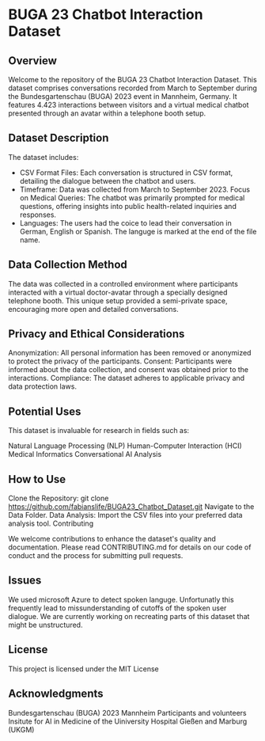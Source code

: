 # **BUGA 23 Chatbot Interaction Dataset**

## **Overview**

Welcome to the repository of the BUGA 23 Chatbot Interaction Dataset. This dataset comprises conversations recorded from March to September during the Bundesgartenschau (BUGA) 2023 event in Mannheim, Germany. It features 4.423 interactions between visitors and a virtual medical chatbot presented through an avatar within a telephone booth setup.

## **Dataset Description**

The dataset includes:

+ CSV Format Files: Each conversation is structured in CSV format, detailing the dialogue between the chatbot and users.
+ Timeframe: Data was collected from March to September 2023.
Focus on Medical Queries: The chatbot was primarily prompted for medical questions, offering insights into public health-related inquiries and responses.
+ Languages: The users had the coice to lead their conversation in German, English or Spanish. The languge is marked at the end of the file name.

## **Data Collection Method**

The data was collected in a controlled environment where participants interacted with a virtual doctor-avatar through a specially designed telephone booth. This unique setup provided a semi-private space, encouraging more open and detailed conversations.

## **Privacy and Ethical Considerations**

Anonymization: All personal information has been removed or anonymized to protect the privacy of the participants.
Consent: Participants were informed about the data collection, and consent was obtained prior to the interactions.
Compliance: The dataset adheres to applicable privacy and data protection laws.

## **Potential Uses**

This dataset is invaluable for research in fields such as:

Natural Language Processing (NLP)
Human-Computer Interaction (HCI)
Medical Informatics
Conversational AI Analysis

## **How to Use**

Clone the Repository: git clone https://github.com/fabianslife/BUGA23_Chatbot_Dataset.git
Navigate to the Data Folder.
Data Analysis: Import the CSV files into your preferred data analysis tool.
Contributing

We welcome contributions to enhance the dataset's quality and documentation. Please read CONTRIBUTING.md for details on our code of conduct and the process for submitting pull requests.

## **Issues**

We used microsoft Azure to detect spoken languge. Unfortunatly this frequently lead to missunderstanding of cutoffs of the spoken user dialogue. We are currently working on recreating parts of this dataset that might be unstructured. 

## **License**

This project is licensed under the MIT License 

## **Acknowledgments**

Bundesgartenschau (BUGA) 2023 Mannheim
Participants and volunteers
Insitute for AI in Medicine of the Uiniversity Hospital Gießen and Marburg (UKGM)
